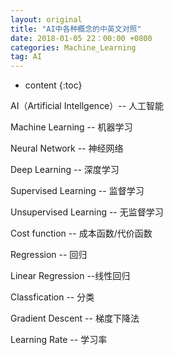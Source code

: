 ```yaml
---
layout: original
title: "AI中各种概念的中英文对照"
date: 2018-01-05 22：00:00 +0800
categories: Machine_Learning
tag: AI
---
```

* content 
{:toc}

AI（Artificial Intellgence）-- 人工智能

Machine Learning -- 机器学习

Neural Network -- 神经网络

Deep Learning -- 深度学习

Supervised Learning -- 监督学习

Unsupervised Learning -- 无监督学习

Cost function -- 成本函数/代价函数

Regression -- 回归

Linear Regression --线性回归

Classfication -- 分类

Gradient Descent -- 梯度下降法

Learning Rate -- 学习率
